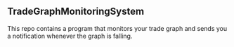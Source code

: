 <h2> TradeGraphMonitoringSystem </h2>
<p>This repo contains a program that monitors your trade graph and sends you a notification whenever the graph is falling.</p>
